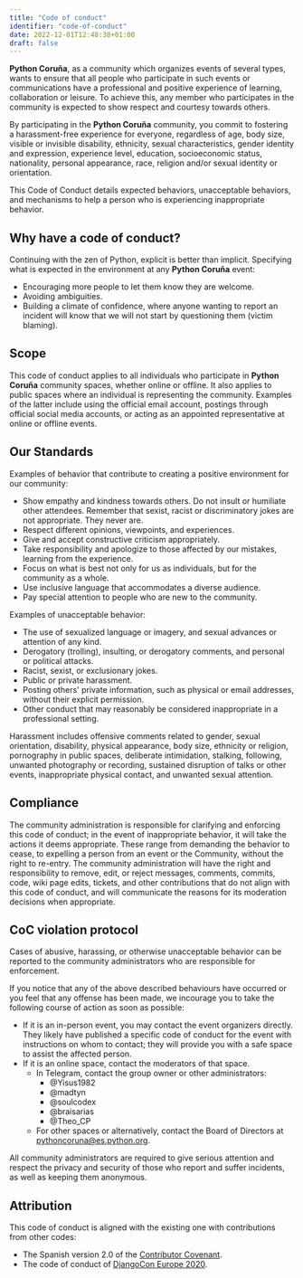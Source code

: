 ```yaml
---
title: "Code of conduct"
identifier: "code-of-conduct"
date: 2022-12-01T12:48:38+01:00
draft: false
---
```


**Python Coruña**, as a community which organizes events of several types, wants to ensure that all
people who participate in such events or communications have a professional and positive experience
of learning, collaboration or leisure. To achieve this, any member who participates in the community
is expected to show respect and courtesy towards others.

By participating in the **Python Coruña** community, you commit to fostering a harassment-free
experience for everyone, regardless of age, body size, visible or invisible disability, ethnicity,
sexual characteristics, gender identity and expression, experience level, education, socioeconomic
status, nationality, personal appearance, race, religion and/or sexual identity or orientation.

This Code of Conduct details expected behaviors, unacceptable behaviors, and mechanisms to help a
person who is experiencing inappropriate behavior.

## Why have a code of conduct?

Continuing with the zen of Python, explicit is better than implicit. Specifying what is expected in
the environment at any **Python Coruña** event:

- Encouraging more people to let them know they are welcome.
- Avoiding ambiguities.
- Building a climate of confidence, where anyone wanting to report an incident will know that we
  will not start by questioning them (victim blaming).

## Scope

This code of conduct applies to all individuals who participate in **Python Coruña** community
spaces, whether online or offline. It also applies to public spaces where an individual is
representing the community. Examples of the latter include using the official email account,
postings through official social media accounts, or acting as an appointed representative at online
or offline events.

## Our Standards

Examples of behavior that contribute to creating a positive environment for our community:

- Show empathy and kindness towards others. Do not insult or humiliate other attendees. Remember
  that sexist, racist or discriminatory jokes are not appropriate. They never are.
- Respect different opinions, viewpoints, and experiences.
- Give and accept constructive criticism appropriately.
- Take responsibility and apologize to those affected by our mistakes, learning from the experience.
- Focus on what is best not only for us as individuals, but for the community as a whole.
- Use inclusive language that accommodates a diverse audience.
- Pay special attention to people who are new to the community.

Examples of unacceptable behavior:

- The use of sexualized language or imagery, and sexual advances or attention of any kind.
- Derogatory (trolling), insulting, or derogatory comments, and personal or political attacks.
- Racist, sexist, or exclusionary jokes.
- Public or private harassment.
- Posting others' private information, such as physical or email addresses, without their explicit
  permission.
- Other conduct that may reasonably be considered inappropriate in a professional setting.

Harassment includes offensive comments related to gender, sexual orientation, disability, physical
appearance, body size, ethnicity or religion, pornography in public spaces, deliberate intimidation,
stalking, following, unwanted photography or recording, sustained disruption of talks or other
events, inappropriate physical contact, and unwanted sexual attention.

## Compliance

The community administration is responsible for clarifying and enforcing this code of conduct; in
the event of inappropriate behavior, it will take the actions it deems appropriate. These range from
demanding the behavior to cease, to expelling a person from an event or the Community, without the
right to re-entry. The community administration will have the right and responsibility to remove,
edit, or reject messages, comments, commits, code, wiki page edits, tickets, and other contributions
that do not align with this code of conduct, and will communicate the reasons for its moderation
decisions when appropriate.

## CoC violation protocol

Cases of abusive, harassing, or otherwise unacceptable behavior can be reported to the community
administrators who are responsible for enforcement.

If you notice that any of the above described behaviours have occurred or you feel that any offense has been made, we incourage you to take the following course of action as soon as possible:

- If it is an in-person event, you may contact the event organizers directly. They likely have
  published a specific code of conduct for the event with instructions on whom to contact; they will
  provide you with a safe space to assist the affected person.
- If it is an online space, contact the moderators of that space.
    - In Telegram, contact the group owner or other administrators:
      - @Yisus1982
      - @madtyn
      - @soulcodex
      - @braisarias
      - @Theo_CP
    - For other spaces or alternatively, contact the Board of Directors at
      pythoncoruna@es.python.org.

All community administrators are required to give serious attention and respect the privacy and security of those who report and suffer
incidents, as well as keeping them anonymous.

## Attribution

This code of conduct is aligned with the existing one with contributions from other codes:

- The Spanish version 2.0 of
  the [Contributor Covenant](https://www.contributor-covenant.org/es/version/2/0/code_of_conduct/ "Contributor Covenant").
- The code of conduct
  of [DjangoCon Europe 2020](https://2020.djangocon.eu/conduct/code_of_conduct/ "DjangoCon Europe 2020").

